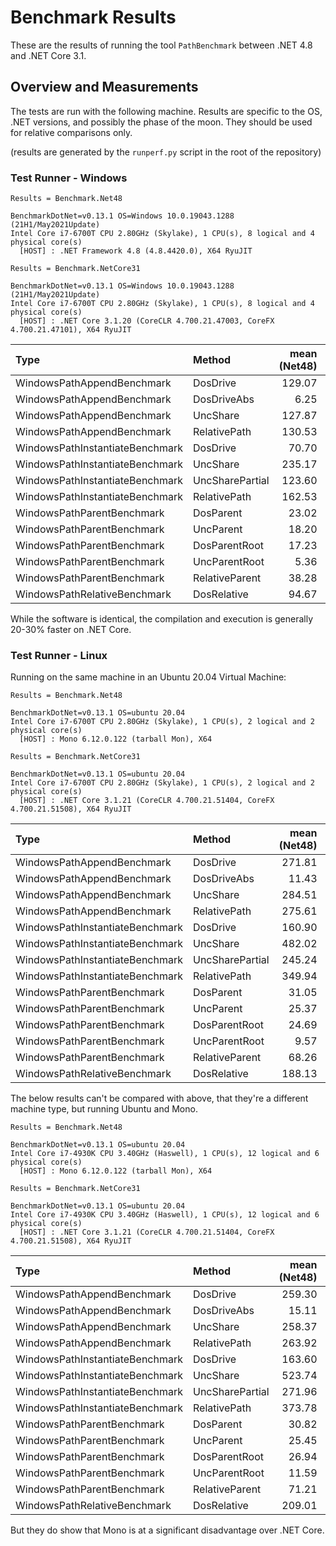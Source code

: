 # Benchmark Results

These are the results of running the tool `PathBenchmark` between .NET 4.8 and
.NET Core 3.1.

## Overview and Measurements

The tests are run with the following machine. Results are specific to the OS,
.NET versions, and possibly the phase of the moon. They should be used for
relative comparisons only.

(results are generated by the `runperf.py` script in the root of the repository)

### Test Runner - Windows

```text
Results = Benchmark.Net48

BenchmarkDotNet=v0.13.1 OS=Windows 10.0.19043.1288 (21H1/May2021Update)
Intel Core i7-6700T CPU 2.80GHz (Skylake), 1 CPU(s), 8 logical and 4 physical core(s)
  [HOST] : .NET Framework 4.8 (4.8.4420.0), X64 RyuJIT
```

```text
Results = Benchmark.NetCore31

BenchmarkDotNet=v0.13.1 OS=Windows 10.0.19043.1288 (21H1/May2021Update)
Intel Core i7-6700T CPU 2.80GHz (Skylake), 1 CPU(s), 8 logical and 4 physical core(s)
  [HOST] : .NET Core 3.1.20 (CoreCLR 4.700.21.47003, CoreFX 4.700.21.47101), X64 RyuJIT
```

| Type                            | Method          | mean (Net48) | stderr | mean (NetCore31) | stderr |
|:--------------------------------|:----------------|-------------:|-------:|-----------------:|-------:|
| WindowsPathAppendBenchmark      | DosDrive        | 129.07       | 0.44   | 98.84            | 0.37   |
| WindowsPathAppendBenchmark      | DosDriveAbs     | 6.25         | 0.02   | 7.57             | 0.03   |
| WindowsPathAppendBenchmark      | UncShare        | 127.87       | 0.41   | 95.63            | 0.32   |
| WindowsPathAppendBenchmark      | RelativePath    | 130.53       | 0.51   | 99.87            | 0.39   |
| WindowsPathInstantiateBenchmark | DosDrive        | 70.70        | 0.25   | 69.64            | 0.10   |
| WindowsPathInstantiateBenchmark | UncShare        | 235.17       | 0.62   | 225.36           | 0.86   |
| WindowsPathInstantiateBenchmark | UncSharePartial | 123.60       | 0.48   | 112.01           | 0.21   |
| WindowsPathInstantiateBenchmark | RelativePath    | 162.53       | 0.67   | 150.80           | 0.55   |
| WindowsPathParentBenchmark      | DosParent       | 23.02        | 0.08   | 22.45            | 0.06   |
| WindowsPathParentBenchmark      | UncParent       | 18.20        | 0.06   | 18.74            | 0.08   |
| WindowsPathParentBenchmark      | DosParentRoot   | 17.23        | 0.05   | 16.19            | 0.07   |
| WindowsPathParentBenchmark      | UncParentRoot   | 5.36         | 0.03   | 4.41             | 0.03   |
| WindowsPathParentBenchmark      | RelativeParent  | 38.28        | 0.10   | 38.44            | 0.10   |
| WindowsPathRelativeBenchmark    | DosRelative     | 94.67        | 0.42   | 91.45            | 0.35   |

While the software is identical, the compilation and execution is generally 20-30% faster on .NET Core.

### Test Runner - Linux

Running on the same machine in an Ubuntu 20.04 Virtual Machine:

```text
Results = Benchmark.Net48

BenchmarkDotNet=v0.13.1 OS=ubuntu 20.04
Intel Core i7-6700T CPU 2.80GHz (Skylake), 1 CPU(s), 2 logical and 2 physical core(s)
  [HOST] : Mono 6.12.0.122 (tarball Mon), X64
```

```text
Results = Benchmark.NetCore31

BenchmarkDotNet=v0.13.1 OS=ubuntu 20.04
Intel Core i7-6700T CPU 2.80GHz (Skylake), 1 CPU(s), 2 logical and 2 physical core(s)
  [HOST] : .NET Core 3.1.21 (CoreCLR 4.700.21.51404, CoreFX 4.700.21.51508), X64 RyuJIT
```

| Type                            | Method          | mean (Net48) | stderr | mean (NetCore31) | stderr |
|:--------------------------------|:----------------|-------------:|-------:|-----------------:|-------:|
| WindowsPathAppendBenchmark      | DosDrive        | 271.81       | 0.70   | 128.37           | 0.08   |
| WindowsPathAppendBenchmark      | DosDriveAbs     | 11.43        | 0.01   | 7.42             | 0.00   |
| WindowsPathAppendBenchmark      | UncShare        | 284.51       | 0.88   | 126.36           | 0.17   |
| WindowsPathAppendBenchmark      | RelativePath    | 275.61       | 0.81   | 129.15           | 0.51   |
| WindowsPathInstantiateBenchmark | DosDrive        | 160.90       | 0.84   | 85.95            | 0.06   |
| WindowsPathInstantiateBenchmark | UncShare        | 482.02       | 0.84   | 266.89           | 0.18   |
| WindowsPathInstantiateBenchmark | UncSharePartial | 245.24       | 0.76   | 141.05           | 0.36   |
| WindowsPathInstantiateBenchmark | RelativePath    | 349.94       | 1.50   | 187.16           | 0.65   |
| WindowsPathParentBenchmark      | DosParent       | 31.05        | 0.09   | 26.41            | 0.06   |
| WindowsPathParentBenchmark      | UncParent       | 25.37        | 0.08   | 22.36            | 0.07   |
| WindowsPathParentBenchmark      | DosParentRoot   | 24.69        | 0.10   | 18.33            | 0.02   |
| WindowsPathParentBenchmark      | UncParentRoot   | 9.57         | 0.01   | 4.43             | 0.02   |
| WindowsPathParentBenchmark      | RelativeParent  | 68.26        | 0.04   | 50.54            | 0.22   |
| WindowsPathRelativeBenchmark    | DosRelative     | 188.13       | 0.34   | 101.62           | 0.20   |

The below results can't be compared with above, that they're a different
machine type, but running Ubuntu and Mono.

```text
Results = Benchmark.Net48

BenchmarkDotNet=v0.13.1 OS=ubuntu 20.04
Intel Core i7-4930K CPU 3.40GHz (Haswell), 1 CPU(s), 12 logical and 6 physical core(s)
  [HOST] : Mono 6.12.0.122 (tarball Mon), X64
```

```text
Results = Benchmark.NetCore31

BenchmarkDotNet=v0.13.1 OS=ubuntu 20.04
Intel Core i7-4930K CPU 3.40GHz (Haswell), 1 CPU(s), 12 logical and 6 physical core(s)
  [HOST] : .NET Core 3.1.21 (CoreCLR 4.700.21.51404, CoreFX 4.700.21.51508), X64 RyuJIT
```

| Type                            | Method          | mean (Net48) | stderr | mean (NetCore31) | stderr |
|:--------------------------------|:----------------|-------------:|-------:|-----------------:|-------:|
| WindowsPathAppendBenchmark      | DosDrive        | 259.30       | 0.08   | 165.81           | 0.07   |
| WindowsPathAppendBenchmark      | DosDriveAbs     | 15.11        | 0.00   | 8.28             | 0.00   |
| WindowsPathAppendBenchmark      | UncShare        | 258.37       | 0.08   | 157.62           | 0.33   |
| WindowsPathAppendBenchmark      | RelativePath    | 263.92       | 0.09   | 141.62           | 0.06   |
| WindowsPathInstantiateBenchmark | DosDrive        | 163.60       | 0.05   | 93.12            | 0.13   |
| WindowsPathInstantiateBenchmark | UncShare        | 523.74       | 0.14   | 273.78           | 0.11   |
| WindowsPathInstantiateBenchmark | UncSharePartial | 271.96       | 0.56   | 146.55           | 0.10   |
| WindowsPathInstantiateBenchmark | RelativePath    | 373.78       | 0.06   | 205.80           | 0.07   |
| WindowsPathParentBenchmark      | DosParent       | 30.82        | 0.01   | 26.56            | 0.02   |
| WindowsPathParentBenchmark      | UncParent       | 25.45        | 0.01   | 21.45            | 0.02   |
| WindowsPathParentBenchmark      | DosParentRoot   | 26.94        | 0.01   | 19.84            | 0.01   |
| WindowsPathParentBenchmark      | UncParentRoot   | 11.59        | 0.00   | 4.92             | 0.00   |
| WindowsPathParentBenchmark      | RelativeParent  | 71.21        | 0.03   | 51.08            | 0.02   |
| WindowsPathRelativeBenchmark    | DosRelative     | 209.01       | 0.07   | 108.82           | 0.04   |

But they do show that Mono is at a significant disadvantage over .NET Core.
